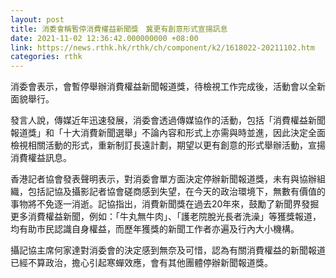 ```yaml
---
layout: post
title: 消委會稱暫停消費權益新聞獎　冀更有創意形式宣揚訊息
date: 2021-11-02 12:36:42.000000000 +08:00
link: https://news.rthk.hk/rthk/ch/component/k2/1618022-20211102.htm
categories: rthk
---
```


消委會表示，會暫停舉辦消費權益新聞報道獎，待檢視工作完成後，活動會以全新面貌舉行。

發言人說，傳媒近年迅速發展，消委會透過傳媒協作的活動，包括「消費權益新聞報道獎」和「十大消費新聞選舉」不論內容和形式上亦需與時並進，因此決定全面檢視相關活動的形式，重新制訂長遠計劃，期望以更有創意的形式舉辦活動，宣揚消費權益訊息。

香港記者協會發表聲明表示，對消委會單方面決定停辦新聞報道獎，未有與協辦組織，包括記協及攝影記者協會磋商感到失望，在今天的政治環境下，無數有價值的事物將不免逐一消逝。記協指出，消費新聞獎在過去20年來，鼓勵了新聞界發掘更多消費權益新聞，例如：「牛丸無牛肉」、「護老院脫光長者洗澡」等獲獎報道，均有助市民認識自身權益，而歷年獲獎的新聞工作者亦遍及行內大小機構。

攝記協主席何家達對消委會的決定感到無奈及可惜，認為有關消費權益的新聞報道已經不算政治，擔心引起寒蟬效應，會有其他團體停辦新聞報道獎。
